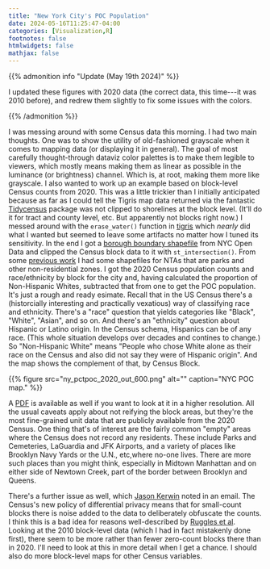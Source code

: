 ```yaml
---
title: "New York City's POC Population"
date: 2024-05-16T11:25:47-04:00
categories: [Visualization,R]
footnotes: false
htmlwidgets: false
mathjax: false
---
```



{{% admonition info "Update (May 19th 2024)" %}}

I updated these figures with 2020 data (the correct data, this time---it was 2010 before), and redrew them slightly to fix some issues with the colors.

{{% /admonition %}}

I was messing around with some Census data this morning. I had two main thoughts. One was to show the utility of old-fashioned grayscale when it comes to mapping data (or displaying it in general). The goal of most carefully thought-through dataviz color palettes is to make them legible to viewers, which mostly means making them as linear as possible in the luminance (or brightness) channel. Which is, at root, making them more like grayscale. I also wanted to work up an example based on block-level Census counts from 2020. This was a little trickier than I initially anticipated because as far as I could tell the Tigris map data returned via the fantastic [Tidycensus](https://walker-data.com/tidycensus/) package was not clipped to shorelines at the block level. (It'll do it for tract and county level, etc. But apparently not blocks right now.) I messed around with the `erase_water()` function in [tigris](https://github.com/walkerke/tigris) which _nearly_ did what I wanted but seemed to leave some artifacts no matter how I tuned its sensitivity. In the end I got a [borough boundary shapefile](https://data.cityofnewyork.us/City-Government/Borough-Boundaries/tqmj-j8zm) from NYC Open Data and clipped the Census block data to it with `st_intersection()`. From some [previous work](https://kieranhealy.org/blog/archives/2024/02/29/street-tree-diameters-and-income-in-new-york-city-neighborhoods/) I had some shapefiles for NTAs that are parks and other non-residential zones. I got the 2020 Census population counts and race/ethnicity by block for the city and, having calculated the proportion of Non-Hispanic Whites, subtracted that from one to get the POC population. It's just a rough and ready esimate. Recall that in the US Census there's a (historcially interesting and practically vexatious) way of classifying race and ethnicity. There's a "race" question that yields categories like "Black", "White", "Asian", and so on. And there's an "ethnicity" question about Hispanic or Latino origin. In the Census schema, Hispanics can be of any race. (This whole situation develops over decades and contines to change.) So "Non-Hispanic White" means "People who chose White alone as their race on the Census and also did not say they were of Hispanic origin". And the map shows the complement of that, by Census Block. 


{{% figure src="ny_pctpoc_2020_out_600.png" alt="" caption="NYC POC map." %}}

A [PDF](ny_pctpoc_2020_out.pdf) is available as well if you want to look at it in a higher resolution. All the usual caveats apply about not reifying the block areas, but they're the most fine-grained unit data that are publicly available from the 2020 Census. One thing that's of interest are the fairly common "empty" areas where the Census does not record any residents. These include Parks and Cemeteries, LaGuardia and JFK Airports, and a variety of places like Brooklyn Navy Yards or the U.N., etc,where no-one lives. There are more such places than you might think, especially in Midtown Manhattan and on either side of Newtown Creek, part of the border between Brooklyn and Queens. 

There's a further issue as well, which [Jason Kerwin](https://jasonkerwin.com) noted in an email. The Census's new policy of differential privacy means that for small-count blocks there is noise added to the data to deliberately obfuscate the counts. I think this is a bad idea for reasons well-described by [Ruggles et al](https://www.aeaweb.org/articles?id=10.1257/pandp.20191107). Looking at the 2010 block-level data (which I had in fact mistakenly done first), there seem to be more rather than fewer zero-count blocks there than in 2020. I'll need to look at this in more detail when I get a chance. I should also do more block-level maps for other Census variables. 
